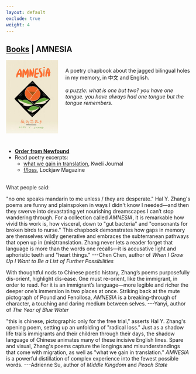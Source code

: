 ```yaml
---
layout: default
exclude: true
weight: 4
---
```


[Books](books) | AMNESIA
-------


<div style="float:left; margin-right:20px;"><img src="assets/amnesia.jpg" style="height:200px;"></div><div style="height:200px; padding-top:20px;">A poetry chapbook about the jagged bilingual
holes in my memory, in 中文 and English.
<br><br>
<em>a puzzle: what is one but two? you have one
tongue. you have always had one tongue but the tongue remembers.</em>
</div>

<div style="clear: both; margin: 20px;"></div>

- **[Order from Newfound](https://newfound.org/product-category/print/chapbooks/poetry/hal-y-zhang/)**
- Read poetry excerpts:
	- [what we gain in translation](http://www.kwelijournal.org/poetry-1/2019/9/6/what-we-gain-in-translation-by-hal-y-zhang), Kweli Journal
	- [f/loss](https://www.lockjawmagazine.com/vol6/zhang/floss/), Lockjaw Magazine

<br>
What people said:

"no one speaks mandarin to me unless / they are desperate." Hal Y. Zhang's poems are funny and plainspoken in ways I didn't know I needed—and then they swerve into devastating yet nourishing dreamscapes I can’t stop wandering through. For a collection called *AMNESIA*, it is remarkable how vivid this work is, how visceral, down to "gut bacteria" and "consonants for broken birds to nurse." This chapbook demonstrates how gaps in memory are themselves wildly generative and embraces the subterranean pathways that open up in (mis)translation. Zhang never lets a reader forget that language is more than the words one recalls—it is accusative light and aphoristic teeth and "heart things." ---Chen Chen, author of *When I Grow Up I Want to Be a List of Further Possibilities*

With thoughtful nods to Chinese poetic history, Zhang’s poems purposefully dis-orient, highlight dis-ease. One must re-orient, like the immigrant, in order to read. For it is an immigrant’s language—more legible and richer the deeper one’s immersion in two places at once. Striking back at the mute pictograph of Pound and Fenollosa, *AMNESIA* is a breaking-through of character, a touching and daring medium between selves. ---Yanyi, author of *The Year of Blue Water*

"this is chinese, pictographic only for the free trial," asserts Hal Y. Zhang's opening poem, setting up an unfolding of "radical loss." Just as a shadow life trails immigrants and their children through their days, the shadow language of Chinese animates many of these incisive English lines. Spare and visual, Zhang's poems capture the longings and misunderstandings that come with migration, as well as "what we gain in translation." *AMNESIA* is a powerful distillation of complex experience into the fewest possible words. ---Adrienne Su, author of *Middle Kingdom* and *Peach State*
